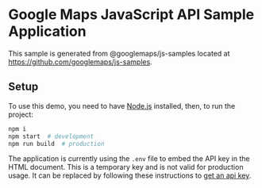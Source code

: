 # Google Maps JavaScript API Sample Application

This sample is generated from @googlemaps/js-samples located at
https://github.com/googlemaps/js-samples.

## Setup
To use this demo, you need to have [Node.js](https://nodejs.org/en/download/) installed, then, to run the project:

```sh
npm i
npm start  # development
npm run build  # production
```

The application is currently using the `.env` file to embed the API key in the
HTML document. This is a temporary key and is not valid for production usage. It
can be replaced by following these instructions to
[get an api key](https://developers.google.com/maps/documentation/javascript/get-api-key).
